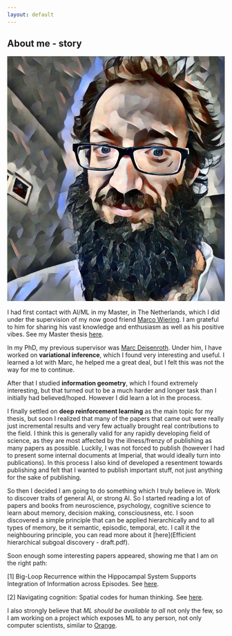 ```yaml
---
layout: default
---
```


## About me - story

<img class="profile-picture" src="me_scaled.jpg">

I had first contact with AI/ML in my Master, in The Netherlands, which I did under the supervision of my now good friend [Marco Wiering](http://www.ai.rug.nl/~mwiering/). I am grateful to him for sharing his vast knowledge and enthusiasm as well as his positive vibes. See my Master thesis [here](Thesis_Adrian_Millea.pdf).

In my PhD, my previous supervisor was [Marc Deisenroth](https://sites.google.com/view/marcdeisenroth). Under him, I have worked on **variational inference**, which I found very interesting and useful. I learned a lot with Marc, he helped me a great deal, but I felt this was not the way for me to continue.

After that I studied **information geometry**, which I found extremely interesting, but that turned out to be a much harder and longer task than I initially had believed/hoped. However I did learn a lot in the process.

I finally settled on **deep reinforcement learning** as the main topic for my thesis, but soon I realized that many of the papers that came out were really just incremental results and very few actually brought real contributions to the field. I think this is generally valid for any rapidly developing field of science, as they are most affected by the illness/frenzy of publishing as many papers as possible. Luckily, I was not forced to publish (however I had to present some internal documents at Imperial, that would ideally turn into publications). In this process I also kind of developed a resentment towards publishing and felt that I wanted to publish important stuff, not just anything for the sake of publishing.

So then I decided I am going to do something which I truly believe in. Work to discover traits of general AI, or strong AI. So I started reading a lot of papers and books from neuroscience, psychology, cognitive science to learn about memory, decision making, consciousness, etc. I soon discovered a simple principle that can be applied hierarchically and to all types of memory, be it semantic, episodic, temporal, etc. I call it the neighbouring principle, you can read more about it [here](Efficient hierarchical subgoal discovery - draft.pdf).

Soon enough some interesting papers appeared, showing me that I am on the right path:

[1] Big-Loop Recurrence within the Hippocampal System Supports Integration of Information across Episodes. See [here](https://www.ncbi.nlm.nih.gov/pubmed/30236285).

[2] Navigating cognition: Spatial codes for human thinking. See [here](http://science.sciencemag.org/content/362/6415/eaat6766).

I also strongly believe that *ML should be available to all* not only the few, so I am working on a project which exposes ML to any person, not only computer scientists, similar to [Orange](https://orange.biolab.si/). 

